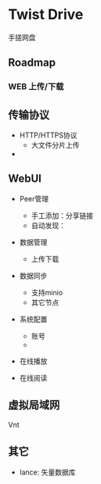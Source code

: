 # Twist Drive

手搓网盘

## Roadmap

### WEB 上传/下载

## 传输协议

- HTTP/HTTPS协议
  - 大文件分片上传
-

## WebUI

- Peer管理
  - 手工添加：分享链接
  - 自动发现：
- 数据管理

  - 上传下载
- 数据同步
  - 支持minio
  - 其它节点
- 系统配置
  - 账号
  -
- 在线播放
- 在线阅读

## 虚拟局域网

Vnt

## 其它

- lance: 矢量数据库
